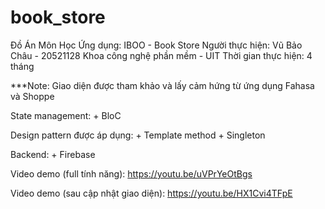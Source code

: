 # book_store

Đồ Án Môn Học
Ứng dụng: IBOO - Book Store
Người thực hiện: Vũ Bảo Châu - 20521128
Khoa công nghệ phần mềm - UIT
Thời gian thực hiện: 4 tháng

***Note: Giao diện được tham khảo và lấy cảm hứng từ ứng dụng Fahasa và Shoppe

State management:
    + BloC

Design pattern được áp dụng:
    + Template method
    + Singleton

Backend:
    + Firebase

Video demo (full tính năng): https://youtu.be/uVPrYeOtBgs

Video demo (sau cập nhật giao diện): https://youtu.be/HX1Cvi4TFpE

